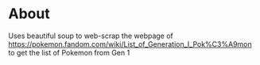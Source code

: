 # About
Uses beautiful soup to web-scrap the webpage of https://pokemon.fandom.com/wiki/List_of_Generation_I_Pok%C3%A9mon to get the list of Pokemon from Gen 1
